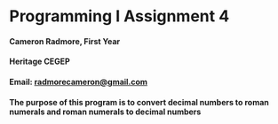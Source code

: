 # Programming I Assignment 4
#### Cameron Radmore, First Year 
#### Heritage CEGEP
#### Email: [radmorecameron@gmail.com](mailto:radmorecameron@gmail.com)
#### The purpose of this program is to convert decimal numbers to roman numerals and roman numerals to decimal numbers
